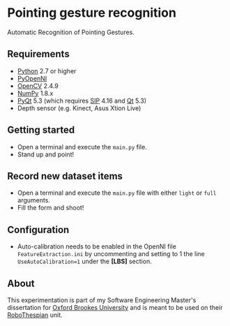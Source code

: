# Pointing gesture recognition #

Automatic Recognition of Pointing Gestures.

## Requirements ##
- [Python](https://www.python.org) 2.7 or higher
- [PyOpenNI](https://github.com/jmendeth/PyOpenNI)
- [OpenCV](http://opencv.org) 2.4.9
- [NumPy](http://www.numpy.org) 1.8.x
- [PyQt](http://www.riverbankcomputing.co.uk/software/pyqt/download5) 5.3 (which requires [SIP](http://www.riverbankcomputing.co.uk/software/sip/download) 4.16 and [Qt](http://qt-project.org/downloads) 5.3)
- Depth sensor (e.g. Kinect, Asus Xtion Live)

## Getting started ##
- Open a terminal and execute the `main.py` file.
- Stand up and point!

## Record new dataset items ##
- Open a terminal and execute the `main.py` file with either `light` or `full` arguments.
- Fill the form and shoot!

## Configuration ##
- Auto-calibration needs to be enabled in the OpenNI file `FeatureExtraction.ini` by uncommenting and setting to 1 the line `UseAutoCalibration=1` under the **[LBS]** section.

## About ##
This experimentation is part of my Software Engineering Master's dissertation for [Oxford Brookes University](http://brookes.ac.uk) and is meant to be used on their [RoboThespian](https://www.engineeredarts.co.uk) unit.